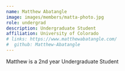```yaml
---
name: Matthew Abatangle
image: images/members/matta-photo.jpg
role: undergrad
description: Undergraduate Student
affiliation: University of Colorado
# links: https://www.matthewabatangle.com/
#  github: Matthew-Abatangle
---
```


Matthew is a 2nd year Undergraduate Student
